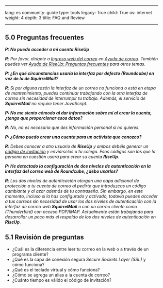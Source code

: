 

---

lang: es
community: guide
type: tools
legacy: True
child: True
os: internet
weight: 4
depth: 3
title: FAQ and Review

---

<a name="5.0"></a>
## 5.0 Preguntas frecuentes ##

<div class="background" markdown="1"> 

***P: No puedo acceder a mi cuenta RiseUp***

***R**: Por favor, dirígete a [Ingreso web del correo](https://help.riseup.net/en/email/webmail#troubleshooting-webmail-login) en [Ayuda de correo](https://help.riseup.net/es/email). También puedes ver [Ayuda de RiseUp: Preguntas frecuentes](https://help.riseup.net/es/email#preguntas-frecuentes-faq) para otros temas.*

***P: ¿En qué circunstancias usaría la interfaz por defecto (Roundcube) en vez de la de SquirrelMail?***

***R**: Si por alguna razón la interfaz de un correo no funciona o está en etapa de mantenimiento, puedes continuar trabajando con la otra interfaz de correo sin necesidad de  interrumpir tu trabajo. Además, el servicio de **SquirrelMail** no require tener JavaScript.*

***P: No me siento cómodo al dar información sobre mí al crear la cuenta, ¿tengo que proporcionar esos datos?***

***R**: No, no es necesario que des información personal si no quieres.*

***P: ¿Cómo puedo crear una cuenta para un activista que conozco?***

***R**: Debes conocer a otro usuario de **RiseUp** y ambos debéis generar un [código de invitación](/es/riseup_cambiarcuenta#4.3) y enviárselos a tu colega. Esos códigos son los que la persona en cuestión usará para crear su cuenta **RiseUp**.*

***P: He detectado la configuración de dos niveles de autenticación en la interfaz del correo web de  Roundcube, ¿debo usarlos?***

***R**: Los dos niveles de autenticación otorgan una capa adicional de protección a tu cuenta de correo al pedirte que introduzcas un código cambiante y al azar además de tu contraseña. Sin embargo, en este momento, incluso si la has configurado y activado, todavía puedes acceder a tus correos sin necesidad de usar los dos niveles de autenticación con la interfaz de correo web **SquirrelMail** o con un correo cliente como (Thunderbird) con acceso POP/IMAP. Actualmente están trabajando para desarrollar un poco más el respaldo de los dos niveles de autenticación en **RiseUp**.*

</div>

<a name="5.1"></a>
## 5.1 Revisión de preguntas ##

- ¿Cuál es la diferencia entre leer tu correo en la web o a través de un programa cliente?
- ¿Qué es la capa de conexión segura *Secure Sockets Layer (SSL)* y cómo funciona? 
- ¿Qué es el teclado virtual y cómo funciona? 
- ¿Cómo se agrega un alias a la cuenta de correo? 
- ¿Cuánto tiempo es válido el código de invitación?

